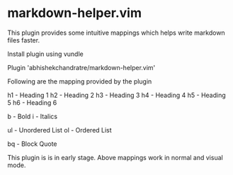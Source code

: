 # markdown-helper.vim
This plugin provides some intuitive mappings which helps write markdown files faster.

Install plugin using vundle

Plugin 'abhishekchandratre/markdown-helper.vim'

Following are the mapping provided by the plugin

<localleader> h1 - Heading 1
<localleader> h2 - Heading 2
<localleader> h3 - Heading 3
<localleader> h4 - Heading 4
<localleader> h5 - Heading 5
<localleader> h6 - Heading 6

<localleader> b - Bold
<localleader> i - Italics

<localleader> ul - Unordered List
<localleader> ol - Ordered List

<localleader> bq - Block Quote

This plugin is is in early stage. Above mappings work in normal and visual mode.
